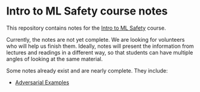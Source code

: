 # Intro to ML Safety course notes

This repository contains notes for the [Intro to ML Safety](https://course.mlsafety.org/) course.

Currently, the notes are not yet complete. We are looking for volunteers who will help us finish them. Ideally, notes will present the information from lectures and readings in a different way, so that students can have multiple angles of looking at the same material.

Some notes already exist and are nearly complete. They include:
- [Adversarial Examples](/Adversarial%20Examples)
